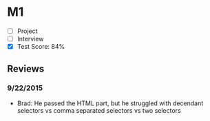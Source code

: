 # M1

- [ ] Project
- [ ] Interview
- [x] Test Score: 84%

## Reviews

### 9/22/2015
- Brad: He passed the HTML part, but he struggled with decendant selectors vs comma separated selectors vs two selectors
